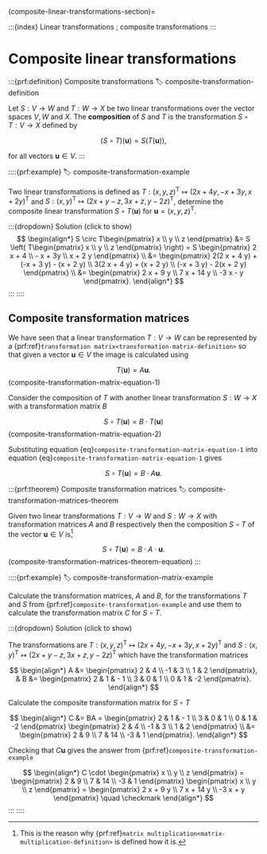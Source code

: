 (composite-linear-transformations-section)=

:::{index} Linear transformations ; composite transformations
:::

# Composite linear transformations

:::{prf:definition} Composite transformations
:label: composite-transformation-definition

Let $S : V \to W$ and $T: W \to X$ be two linear transformations over the vector spaces $V, W$ and $X$. The **composition** of $S$ and $T$ is the transformation $S \circ T: V \to X$ defined by

$$ (S \circ T)(\mathbf{u}) = S(T(\mathbf{u})), $$

for all vectors $\mathbf{u} \in V$.
:::

::::{prf:example}
:label: composite-transformation-example

Two linear transformations is defined as $T:(x, y, z)^\mathsf{T} \mapsto (2 x + 4 y, -x + 3 y, x + 2 y)^\mathsf{T}$ and $S:(x, y)^\mathsf{T} \mapsto (2x + y - z, 3x + z, y - 2z)^\mathsf{T}$, determine the composite linear transformation $S \circ T(\mathbf{u})$ for $\mathbf{u} = (x, y, z)^\mathsf{T}$.

:::{dropdown} Solution (click to show)
$$ \begin{align*}
    S \circ T\begin{pmatrix} x \\ y \\ z \end{pmatrix} &= 
    S \left( T\begin{pmatrix} x \\ y \\ z \end{pmatrix} \right)
    = S \begin{pmatrix} 2 x + 4 \\ - x + 3y \\ x + 2 y \end{pmatrix} \\
    &= \begin{pmatrix} 
        2(2 x + 4 y) + (-x + 3 y) - (x + 2 y) \\ 
        3(2 x + 4 y) + (x + 2 y) \\
        (-x + 3 y) - 2(x + 2 y)
    \end{pmatrix} \\
    &= \begin{pmatrix} 2 x + 9 y \\ 7 x + 14 y \\ -3 x - y \end{pmatrix}.
\end{align*} $$
:::
::::

## Composite transformation matrices

We have seen that a linear transformation $T: V \to W$ can be represented by a {prf:ref}`transformation matrix<transformation-matrix-definition>` so that given a vector $\mathbf{u} \in V$ the image is calculated using

$$ T(\mathbf{u}) = A \mathbf{u}. $$(composite-transformation-matrix-equation-1)

Consider the composition of $T$ with another linear transformation $S: W \to X$ with a transformation matrix $B$

$$ S \circ T(\mathbf{u}) = B \cdot T(\mathbf{u}) $$(composite-transformation-matrix-equation-2)

Substituting equation {eq}`composite-transformation-matrix-equation-1` into equation {eq}`composite-transformation-matrix-equation-1` gives

$$ S \circ T (\mathbf{u}) = B \cdot A \mathbf{u}. $$

:::{prf:theorem} Composite transformation matrices
:label: composite-transformation-matrices-theorem

Given two linear transformations $T:V \to W$ and $S:W \to X$ with transformation matrices $A$ and $B$ respectively then the composition $S \circ T$ of the vector $\mathbf{u} \in V$ is[^1]

$$ S \circ T (\mathbf{u}) = B \cdot A \cdot \mathbf{u}. $$(composite-transformation-matrices-theorem-equation)
:::

[^1]: This is the reason why {prf:ref}`matrix multiplication<matrix-multiplication-definition>` is defined how it is.

::::{prf:example}
:label: composite-transformation-matrix-example

Calculate the transformation matrices, $A$ and $B$, for the transformations $T$ and $S$ from {prf:ref}`composite-transformation-example` and use them to calculate the transformation matrix $C$ for $S\circ T$.

:::{dropdown} Solution (click to show)

The transformations are $T:(x, y, z)^\mathsf{T} \mapsto (2 x + 4 y, -x + 3 y, x + 2 y)^\mathsf{T}$ and $S:(x, y)^\mathsf{T} \mapsto (2x + y - z, 3x + z, y - 2z)^\mathsf{T}$ which have the transformation matrices

$$ \begin{align*}
    A &= \begin{pmatrix} 2 & 4 \\ -1 & 3 \\ 1 & 2 \end{pmatrix}, &
    B &= \begin{pmatrix} 2 & 1 & - 1 \\ 3 & 0 & 1 \\ 0 & 1 & -2 \end{pmatrix}.
\end{align*} $$

Calculate the composite transformation matrix for $S \circ T$

$$ \begin{align*}
    C &= BA = \begin{pmatrix} 2 & 1 & - 1 \\ 3 & 0 & 1 \\ 0 & 1 & -2 \end{pmatrix}
    \begin{pmatrix} 2 & 4 \\ -1 & 3 \\ 1 & 2 \end{pmatrix} \\
    &= \begin{pmatrix} 2 & 9 \\ 7 & 14 \\ -3 & 1 \end{pmatrix}.
\end{align*} $$

Checking that $C \mathbf{u}$ gives the answer from {prf:ref}`composite-transformation-example`

$$ \begin{align*}
    C \cdot \begin{pmatrix} x \\ y \\ z \end{pmatrix} = 
    \begin{pmatrix} 2 & 9 \\ 7 & 14 \\ -3 & 1 \end{pmatrix}
    \begin{pmatrix} x \\ y \\ z \end{pmatrix} =
    \begin{pmatrix} 2 x + 9 y \\ 7 x + 14 y \\ -3 x + y \end{pmatrix} \quad \checkmark
\end{align*} $$
:::
::::
